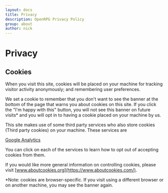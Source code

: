 ```yaml
---
layout: docs
title: Privacy
description: OpenRPG Privacy Policy
group: about
author: nick
---
```


# Privacy
## Cookies
When you visit this site, cookies will be placed on your machine for tracking visitor activity anonymously; and remembering user preferences.

We set a cookie to remember that you don't want to see the banner at the bottom of the page that warns you about cookies on this site. If you click the "I'm happy with this" button, you will not see this banner on future visits* and you will opt in to having a cookie placed on your machine by us.

This site makes use of some third party services who also store cookies (Third party cookies) on your machine. These services are

[Google Analytics](https://tools.google.com/dlpage/gaoptout)

You can click on each of the services to learn how to opt out of accepting cookies from them.

If you would like more general information on controlling cookies, please visit [www.aboutcookies.org](https://www.aboutcookies.com/).

 
*Note: cookies are browser-specific. If you visit using a different browser or on another machine, you may see the banner again.